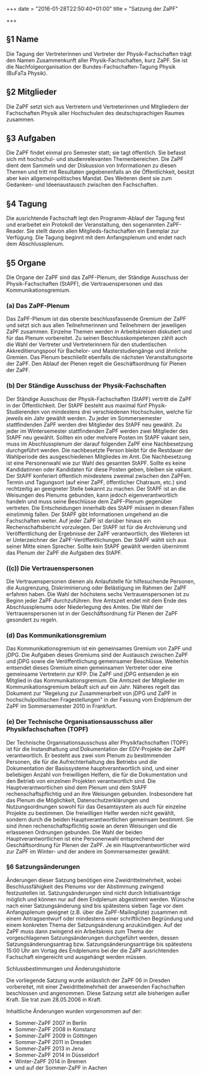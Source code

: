 +++
date = "2016-01-28T22:50:40+01:00"
title = "Satzung der ZaPF"

+++

## §1 Name

Die Tagung der Vertreterinnen und Vertreter der Physik-Fachschaften trägt den Namen Zusammenkunft aller Physik-Fachschaften, kurz ZaPF. Sie ist die Nachfolgeorganisation der Bundes-Fachschaften-Tagung Physik (BuFaTa Physik).

## §2 Mitglieder

Die ZaPF setzt sich aus Vertretern und Vertreterinnen und Mitgliedern der Fachschaften Physik aller Hochschulen des deutschsprachigen Raumes zusammen.

## §3 Aufgaben

Die ZaPF findet einmal pro Semester statt; sie tagt öffentlich. Sie befasst sich mit hochschul- und studienrelevanten Themenbereichen. Die ZaPF dient dem Sammeln und der Diskussion von Informationen zu diesen Themen und tritt mit Resultaten gegebenenfalls an die Öffentlichkeit, besitzt aber kein allgemeinpolitisches Mandat. Des Weiteren dient sie zum Gedanken- und Ideenaustausch zwischen den Fachschaften.

## §4 Tagung

Die ausrichtende Fachschaft legt den Programm-Ablauf der Tagung fest und erarbeitet ein Protokoll der Veranstaltung, den sogenannten ZaPF-Reader. Sie stellt davon allen Mitglieds-fachschaften ein Exemplar zur Verfügung. Die Tagung beginnt mit dem Anfangsplenum und endet nach dem Abschlussplenum.

## §5 Organe

Die Organe der ZaPF sind das ZaPF-Plenum, der Ständige Ausschuss der Physik-Fachschaften (StAPF), die Vertrauenspersonen und das Kommunikationsgremium.

### (a) Das ZaPF-Plenum

Das ZaPF-Plenum ist das oberste beschlussfassende Gremium der ZaPF und setzt sich aus allen Teilnehmerinnen und Teilnehmern der jeweiligen ZaPF zusammen. Einzelne Themen werden in Arbeitskreisen diskutiert und für das Plenum vorbereitet. Zu seinen Beschlusskompetenzen zählt auch die Wahl der Vertreter und Vertreterinnern für den studentischen Akkreditierungspool für Bachelor- und Masterstudiengänge und ähnliche Gremien. Das Plenum beschließt ebenfalls die nächsten Veranstaltungsorte der ZaPF. Den Ablauf der Plenen regelt die Geschäftsordnung für Plenen der ZaPF.

### (b) Der Ständige Ausschuss der Physik-Fachschaften

Der Ständige Ausschuss der Physik-Fachschaften (StAPF) vertritt die ZaPF in der Öffentlichkeit. Der StAPF besteht aus maximal fünf Physik-Studierenden von mindestens drei verschiedenen Hochschulen, welche für jeweils ein Jahr gewählt werden. Zu jeder im Sommersemester stattfindenden ZaPF werden drei Mitglieder des StAPF neu gewählt. Zu jeder im Wintersemester stattfindenden ZaPF werden zwei Mitglieder des StAPF neu gewählt. Sollten ein oder mehrere Posten im StAPF vakant sein, muss im Abschlussplenum der darauf folgenden ZaPF eine Nachbesetzung durchgeführt werden. Die nachbesetzte Person bleibt für die Restdauer der Wahlperiode des ausgeschiedenen Mitgliedes im Amt. Die Nachbesetzung ist eine Personenwahl wie zur Wahl des gesamten StAPF. Sollte es keine Kandidatinnen oder Kandidaten für diese Posten geben, bleiben sie vakant. Der StAPF konferiert öffentlich mindestens zweimal zwischen den ZaPFen. Termin und Tagungsort (auf einer ZaPF, öffentlicher Chatraum, etc.) sind rechtzeitig an geeigneter Stelle bekannt zu machen. Der StAPF ist an die Weisungen des Plenums gebunden, kann jedoch eigenverantwortlich handeln und muss seine Beschlüsse dem ZaPF-Plenum gegenüber vertreten. Die Entscheidungen innerhalb des StAPF müssen in diesen Fällen einstimmig fallen. Der StAPF gibt Informationen umgehend an die Fachschaften weiter. Auf jeder ZaPF ist darüber hinaus ein Rechenschaftsbericht vorzulegen. Der StAPF ist für die Archivierung und Veröffentlichung der Ergebnisse der ZaPF verantwortlich, des Weiteren ist er Unterzeichner der ZaPF-Veröffentlichungen. Der StAPF wählt sich aus seiner Mitte einen Sprecher. Sollte kein StAPF gewählt werden übernimmt das Plenum der ZaPF die Aufgaben des StAPF.

### ((c)) Die Vertrauenspersonen

Die Vertrauenspersonen dienen als Anlaufstelle für hilfesuchende Personen, die Ausgrenzung, Diskriminierung oder Belästigung im Rahmen der ZaPF erfahren haben. Die Wahl der höchstens sechs Vertrauenspersonen ist zu Beginn jeder ZaPF durchzuführen. Ihre Amtszeit endet mit dem Ende des Abschlussplenums oder Niederlegung des Amtes. Die Wahl der Vertrauenspersonen ist in der Geschäftsordnung für Plenen der ZaPF gesondert zu regeln.

### (d) Das Kommunikationsgremium

Das Kommunikationsgremium ist ein gemeinsames Gremium von ZaPF und jDPG. Die Aufgaben dieses Gremiums sind der Austausch zwischen ZaPF und jDPG sowie die Veröffentlichung gemeinsamer Beschlüsse. Weiterhin entsendet dieses Gremium einen gemeinsamen Vertreter oder eine gemeinsame Vertreterin zur KFP. Die ZaPF und jDPG entsenden je ein Mitglied in das Kommunikationsgremium. Die Amtszeit der Mitglieder im Kommunikationsgremium beläuft sich auf ein Jahr. Näheres regelt das Dokument zur "Regelung zur Zusammenarbeit von jDPG und ZaPF in hochschulpolitischen Fragestellungen" in der Fassung vom Endplenum der ZaPF im Sommersemester 2010 in Frankfurt.

### (e) Der Technische Organisationsausschuss aller Physikfachschaften (TOPF)

Der Technische Organisationsausschuss aller Physikfachschaften (TOPF) ist für die Instandhaltung und Dokumentation der EDV-Projekte der ZaPF verantwortlich. Er besteht aus zwei vom Plenum zu bestimmenden Personen, die für die Aufrechterhaltung des Betriebs und die Dokumentation der Basissysteme hauptverantwortlich sind, und einer beliebigen Anzahl von freiwilligen Helfern, die für die Dokumentation und den Betrieb von einzelnen Projekten verantwortlich sind. Die Hauptverantwortlichen sind dem Plenum und dem StAPF rechenschaftspflichtig und an ihre Weisungen gebunden. Insbesondere hat das Plenum die Möglichkeit, Datenschutzerklärungen und Nutzungsordnungen sowohl für das Gesamtsystem als auch für einzelne Projekte zu bestimmen. Die freiwilligen Helfer werden nicht gewählt, sondern durch die beiden Hauptverantwortlichen gemeinsam bestimmt. Sie sind ihnen rechenschaftspflichtig sowie an deren Weisungen und die erlassenen Ordnungen gebunden. Die Wahl der beiden Hauptverantwortlichen ist eine Personenwahl entsprechend der Geschäftsordnung für Plenen der ZaPF. Je ein Hauptverantwortlicher wird zur ZaPF im Winter- und der andere im Sommersemester gewählt.

### §6 Satzungsänderungen

Änderungen dieser Satzung benötigen eine Zweidrittelmehrheit, wobei Beschlussfähigkeit des Plenums vor der Abstimmung zwingend festzustellen ist. Satzungsänderungen sind nicht durch Initiativanträge möglich und können nur auf dem Endplenum abgestimmt werden. Wünsche nach einer Satzungsänderung sind bis spätestens sieben Tage vor dem Anfangsplenum geeignet (z.B. über die ZaPF-Mailingliste) zusammen mit einem Antragsentwurf oder mindestens einer schriftlichen Begründung und einem konkreten Thema der Satzungsänderung anzukündigen. Auf der ZaPF muss dann zwingend ein Arbeitskreis zum Thema der vorgeschlagenen Satzungsänderungen durchgeführt werden, dessen Satzungsänderungsantrag bzw. Satzungsänderungsanträge bis spätestens 15:00 Uhr am Vortag des Endplenums bei der die ZaPF ausrichtenden Fachschaft eingereicht und ausgehängt werden müssen.

Schlussbestimmungen und Änderungshistorie

Die vorliegende Satzung wurde anlässlich der ZaPF 06 in Dresden vorbereitet, mit einer Zweidrittelmehrheit der anwesenden Fachschaften beschlossen und angenommen. Diese Satzung setzt alle bisherigen außer Kraft. Sie trat zum 28.05.2006 in Kraft.

Inhaltliche Änderungen wurden vorgenommen auf der:

- Sommer-ZaPF 2007 in Berlin
- Sommer-ZaPF 2008 in Konstanz
- Sommer-ZaPF 2009 in Göttingen
- Sommer-ZaPF 2011 in Dresden
- Sommer-ZaPF 2013 in Jena
- Sommer-ZaPF 2014 in Düsseldorf
- Winter-ZaPF 2014 in Bremen
- und auf der Sommer-ZaPF in Aachen
